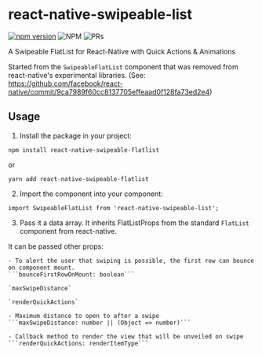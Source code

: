# react-native-swipeable-list

[![npm version](https://badge.fury.io/js/react-native-swipeable-list.svg)](https://badge.fury.io/js/react-native-swipeable-list)
![NPM](https://img.shields.io/npm/l/react-native-swipeable-list?color=31%2C191%2C31)
![PRs](https://img.shields.io/badge/PRs-welcome-brightgreen.svg)

A Swipeable FlatList for React-Native with Quick Actions &amp; Animations

Started from the `SwipeableFlatList` component that was removed from react-native's experimental libraries. (See: https://github.com/facebook/react-native/commit/9ca7989f60cc8137705effeaad0f128fa73ed2e4)

## Usage

1. Install the package in your project:

`npm install react-native-swipeable-flatlist`

or

`yarn add react-native-swipeable-flatlist`


2. Import the component into your component:

`import SwipeableFlatList from 'react-native-swipeable-list';`


3. Pass it a data array. It inherits FlatListProps from the standard `FlatList` component from react-native.

It can be passed other props:

    - To alert the user that swiping is possible, the first row can bounce on component mount.
    ```bounceFirstRowOnMount: boolean```

    `maxSwipeDistance`

    `renderQuickActions`

    - Maximum distance to open to after a swipe
    ```maxSwipeDistance: number || (Object => number)```

    - Callback method to render the view that will be unveiled on swipe
    ```renderQuickActions: renderItemType```
